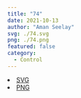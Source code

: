 ```yaml
---
title: "74"
date: 2021-10-13
author: "Aman Seelay"
svg: ./74.svg
png: ./74.png
featured: false
category:
  - Control
---
```


<li><a href="./74.svg" download className="btn-svg">SVG</a></li>
<li><a href="./74.png" download className="btn-png">PNG</a></li>
